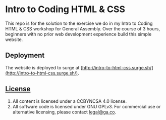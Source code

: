 # Intro to Coding HTML & CSS

This repo is for the solution to the exercise we do in my Intro to Coding HTML
& CSS workshop for General Assembly. Over the course of 3 hours, beginners with
no prior web development experience build this simple website.

## Deployment

The website is deployed to surge at [http://intro-to-html-css.surge.sh/](http://intro-to-html-css.surge.sh/).

## [License](LICENSE)

1.  All content is licensed under a CC­BY­NC­SA 4.0 license.
1.  All software code is licensed under GNU GPLv3. For commercial use or
    alternative licensing, please contact legal@ga.co.
